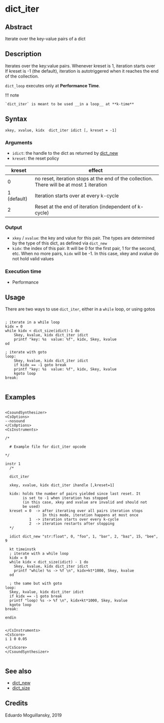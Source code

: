 # dict_iter

## Abstract

Iterate over the key-value pairs of a dict 

## Description

Iterates over the key:value pairs. Whenever kreset is 1, iteration starts over
If kreset is -1 (the default), iteration is autotriggered when it reaches
the end of the collection.

`dict_loop` executes only at **Performance Time**. 
 
 
!!! note

    `dict_iter` is meant to be used __in a loop__ at **k-time**

## Syntax

    xkey, xvalue, kidx  dict_iter idict [, kreset = -1]

### Arguments

* `idict`: the handle to the dict as returned by [dict_new](dict_new.md)
* `kreset`: the reset policy


| kreset      | effect                                                                                    |
| ----------- | ----------------------------------------------------------------------------------------- |
| 0           | no reset, iteration stops at the end of the collection. There will be at most 1 iteration |
| 1 (default) | Iteration starts over at every k-cycle                                                    |
| 2           | Reset at the end of iteration (independent of k-cycle)                                    |

### Output

* `xkey` / `xvalue`: the key and value for this pair. The types are determined by the type of
  this dict, as defined via `dict_new`
* `kidx`: the index of this pair. It will be 0 for the first pair, 1 for the second, etc.
  When no more pairs, `kidx` will be -1. In this case, xkey and xvalue do not hold valid values
 

### Execution time

* Performance


## Usage

There are two ways to use `dict_iter`, either in a `while` loop, or using gotos

```csound

; iterate in a while loop
kidx = 0
while kidx < dict_size(idict)-1 do
    Skey, kvalue, kidx dict_iter idict
    printf "key: %s  value: %f", kidx, Skey, kvalue
od

; iterate with goto
loop:
    Skey, kvalue, kidx dict_iter idict
    if kidx == -1 goto break
    printf "key: %s  value: %f", kidx, Skey, kvalue
    kgoto loop
break:
    
```

## Examples

```csound 

<CsoundSynthesizer>
<CsOptions>
--nosound 
</CsOptions>
<CsInstruments>

/*

  # Example file for dict_iter opcode 

*/
  
instr 1
  /*
  
  dict_iter
  
  xkey, xvalue, kidx dict_iter ihandle [,kreset=1]
  
  kidx: holds the number of pairs yielded since last reset. It 
        is set to -1 when iteration has stopped 
        (in this case, xkey and xvalue are invalid and should not
        be used)
  kreset = 0  -> after iterating over all pairs iteration stops
                 In this mode, iteration happens at most once
           1  -> iteration starts over every k-cycle
           2  -> iteration restarts after stopping   
  */
  
  idict dict_new "str:float", 0, "foo", 1, "bar", 2, "baz", 15, "bee", 9

  kt timeinstk
  ; iterate with a while loop
  kidx = 0
  while kidx < dict_size(idict) - 1 do 
    Skey, kvalue, kidx dict_iter idict 
    printf "while) %s -> %f \n", kidx+kt*1000, Skey, kvalue
  od   

  ; the same but with goto
loop:
  Skey, kvalue, kidx dict_iter idict
  if kidx == -1 goto break
  printf "loop) %s -> %f \n", kidx+kt*1000, Skey, kvalue
  kgoto loop
break:

endin


</CsInstruments>
<CsScore>
i 1 0 0.05

</CsScore>
</CsoundSynthesizer>


```


## See also

* [dict_new](dict_new.md)
* [dict_size](dict_size.md)


## Credits

Eduardo Moguillansky, 2019
